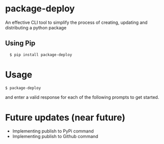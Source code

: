# package-deploy

An effective CLI tool to simplify the process of creating, updating and distributing a python package

## Using Pip

```bash
  $ pip install package-deploy
```

# Usage

```bash
$ package-deploy
```

and enter a valid response for each of the following prompts to get started.

# Future updates (near future)

- Implementing publish to PyPi command
- Implementing publish to Github command
